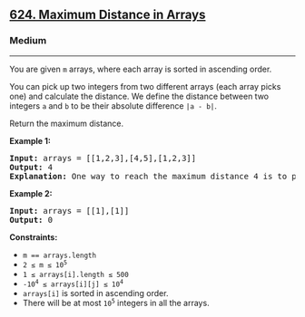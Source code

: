 <h2><a href="https://leetcode.com/problems/maximum-distance-in-arrays">624. Maximum Distance in Arrays</a></h2>
<h3>Medium</h3>
<hr>
<p>You are given <code>m</code> arrays, where each array is sorted in ascending order.</p>
<p>You can pick up two integers from two different arrays (each array picks one) and calculate the distance. We define the distance between two integers <code>a</code> and <code>b</code> to be their absolute difference <code>|a - b|</code>.</p>
<p>Return the maximum distance.</p>
<p><strong>Example 1:</strong></p>
<pre>
<strong>Input:</strong> arrays = [[1,2,3],[4,5],[1,2,3]]
<strong>Output:</strong> 4
<strong>Explanation:</strong> One way to reach the maximum distance 4 is to pick 1 in the first or third array and pick 5 in the second array.
</pre>
<p><strong>Example 2:</strong></p>
<pre>
<strong>Input:</strong> arrays = [[1],[1]]
<strong>Output:</strong> 0
</pre>
<p><strong>Constraints:</strong></p>
<ul>
  <li><code>m == arrays.length</code></li>
  <li><code>2 ≤ m ≤ 10<sup>5</sup></code></li>
  <li><code>1 ≤ arrays[i].length ≤ 500</code></li>
  <li><code>-10<sup>4</sup> ≤ arrays[i][j] ≤ 10<sup>4</sup></code></li>
  <li><code>arrays[i]</code> is sorted in ascending order.</li>
  <li>There will be at most <code>10<sup>5</sup></code> integers in all the arrays.</li>
</ul>
